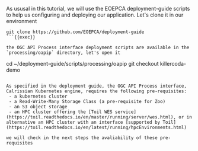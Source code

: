 As ususal in this tutorial, we will use the EOEPCA deployment-guide scripts to help us configuring and deploying our application. Let's clone it in our environment

```
git clone https://github.com/EOEPCA/deployment-guide
```{{exec}}

the OGC API Process interface deployment scripts are available in the `processing/oapip` directory, let's open it

```
cd ~/deployment-guide/scripts/processing/oapip
git checkout killercoda-demo
```{{exec}}

As specified in the deployment guide, the OGC API Process interface, Calrissian Kubernetes engine, requires the following pre-requisites:
 - a kubernetes cluster
 - a Read-Write-Many Storage Class (a pre-requisite for Zoo) 
 - an S3 object storage
 - an HPC cluster offering the [Toil WES service](https://toil.readthedocs.io/en/master/running/server/wes.html), or in alternative an HPC cluster with an interface [supported by Toil](https://toil.readthedocs.io/en/latest/running/hpcEnvironments.html)

we will check in the next steps the avaliability of these pre-requisites
